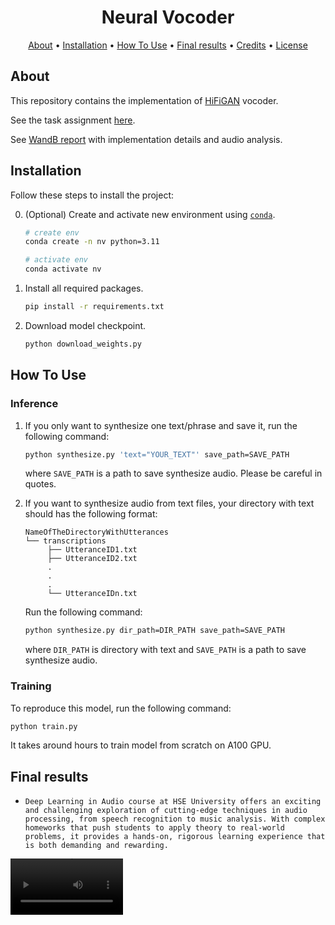 <h1 align="center">Neural Vocoder</h1>

<p align="center">
  <a href="#about">About</a> •
  <a href="#installation">Installation</a> •
  <a href="#how-to-use">How To Use</a> •
   <a href="#final-results">Final results</a> •
  <a href="#credits">Credits</a> •
  <a href="#license">License</a>
</p>

## About

This repository contains the implementation of [HiFiGAN](https://arxiv.org/pdf/2010.05646) vocoder.

See the task assignment [here](https://github.com/markovka17/dla/tree/2024/hw3_nv).

See [WandB report]() with implementation details and audio analysis.

## Installation

Follow these steps to install the project:

0. (Optional) Create and activate new environment
   using [`conda`](https://conda.io/projects/conda/en/latest/user-guide/getting-started.html).

   ```bash
   # create env
   conda create -n nv python=3.11

   # activate env
   conda activate nv
   ```

1. Install all required packages.

   ```bash
   pip install -r requirements.txt
   ```
2. Download model checkpoint.

   ```bash
   python download_weights.py
   ```

## How To Use

### Inference

1) If you only want to synthesize one text/phrase and save it, run the following command:

   ```bash
   python synthesize.py 'text="YOUR_TEXT"' save_path=SAVE_PATH
   ```
   where `SAVE_PATH` is a path to save synthesize audio. Please be careful in quotes.

2) If you want to synthesize audio from text files, your directory with text should has the following format:
   ```
   NameOfTheDirectoryWithUtterances
   └── transcriptions
        ├── UtteranceID1.txt
        ├── UtteranceID2.txt
        .
        .
        .
        └── UtteranceIDn.txt
   ```
   Run the following command:
   ```bash
   python synthesize.py dir_path=DIR_PATH save_path=SAVE_PATH
   ```
   where `DIR_PATH` is directory with text and `SAVE_PATH` is a path to save synthesize audio.

### Training

To reproduce this model, run the following command:

   ```bash
   python train.py
   ```

It takes around hours to train model from scratch on A100 GPU.

## Final results

- `Deep Learning in Audio course at HSE University offers an exciting and challenging exploration of cutting-edge techniques in audio processing, from speech recognition to music analysis. With complex homeworks that push students to apply theory to real-world problems, it provides a hands-on, rigorous learning experience that is both demanding and rewarding.`

 <video src='https://github.com/user-attachments/assets/1eef968b-f39d-4b5e-9560-bc453068b891' width=180/>

- `Dmitri Shostakovich was a Soviet-era Russian composer and pianist who became internationally known after the premiere of his First Symphony in 1926 and thereafter was regarded as a major composer.`

 <video src='https://github.com/user-attachments/assets/1eef968b-f39d-4b5e-9560-bc453068b891' width=180/>

- `Lev Termen, better known as Leon Theremin was a Russian inventor, most famous for his invention of the theremin, one of the first electronic musical instruments and the first to be mass-produced.`

 <video src='https://github.com/user-attachments/assets/1eef968b-f39d-4b5e-9560-bc453068b891' width=180/>

- `Mihajlo Pupin was a founding member of National Advisory Committee for Aeronautics (NACA) on 3 March 1915, which later became NASA, and he participated in the founding of American Mathematical Society and American Physical Society.`

 <video src='https://github.com/user-attachments/assets/1eef968b-f39d-4b5e-9560-bc453068b891' width=180/>

- `Leonard Bernstein was an American conductor, composer, pianist, music educator, author, and humanitarian. Considered to be one of the most important conductors of his time, he was the first American-born conductor to receive international acclaim.`

 <video src='https://github.com/user-attachments/assets/1eef968b-f39d-4b5e-9560-bc453068b891' width=180/>

## Credits

This repository is based on a [PyTorch Project Template](https://github.com/Blinorot/pytorch_project_template).

## License

[![License](https://img.shields.io/badge/license-MIT-blue.svg)](LICENSE)
